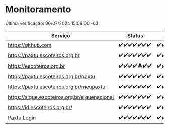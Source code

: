 # Monitoramento

Última verificação: 06/07/2024 15:08:00 -03

|Serviço|Status|Últimas 24h|
|---|---|---|
|https://github.com|<span title="2024-06-29: OK=24">✔️</span><span title="2024-06-30: OK=24">✔️</span><span title="2024-07-01: OK=23">✔️</span><span title="2024-07-02: OK=24">✔️</span><span title="2024-07-03: OK=24">✔️</span><span title="2024-07-04: OK=24">✔️</span><span title="2024-07-05: OK=18">✔️</span>|<span title="05/07/2024 15:09:00 -03 : 200">✔️</span><span title="05/07/2024 16:03:00 -03 : 200">✔️</span><span title="05/07/2024 17:07:00 -03 : 200">✔️</span><span title="05/07/2024 18:07:00 -03 : 200">✔️</span><span title="05/07/2024 19:07:00 -03 : 200">✔️</span><span title="05/07/2024 20:07:00 -03 : 200">✔️</span><span title="05/07/2024 21:32:00 -03 : 200">✔️</span><span title="05/07/2024 22:51:00 -03 : 200">✔️</span><span title="05/07/2024 23:23:00 -03 : 200">✔️</span><span title="06/07/2024 00:08:00 -03 : 200">✔️</span><span title="06/07/2024 01:08:00 -03 : 200">✔️</span><span title="06/07/2024 02:07:00 -03 : 200">✔️</span><span title="06/07/2024 03:09:00 -03 : 200">✔️</span><span title="06/07/2024 04:06:00 -03 : 200">✔️</span><span title="06/07/2024 05:10:00 -03 : 200">✔️</span><span title="06/07/2024 06:08:00 -03 : 200">✔️</span><span title="06/07/2024 07:06:00 -03 : 200">✔️</span><span title="06/07/2024 08:06:00 -03 : 200">✔️</span><span title="06/07/2024 09:11:00 -03 : 200">✔️</span><span title="06/07/2024 10:07:00 -03 : 200">✔️</span><span title="06/07/2024 11:04:00 -03 : 200">✔️</span><span title="06/07/2024 12:07:00 -03 : 200">✔️</span><span title="06/07/2024 13:07:00 -03 : 200">✔️</span><span title="06/07/2024 14:04:00 -03 : 200">✔️</span><span title="06/07/2024 15:08:00 -03 : 200">✔️</span>|
|https://paxtu.escoteiros.org.br|<span title="2024-06-29: OK=24">✔️</span><span title="2024-06-30: OK=24">✔️</span><span title="2024-07-01: OK=23">✔️</span><span title="2024-07-02: OK=24">✔️</span><span title="2024-07-03: OK=24">✔️</span><span title="2024-07-04: OK=24">✔️</span><span title="2024-07-05: OK=18">✔️</span>|<span title="05/07/2024 15:09:00 -03 : 200">✔️</span><span title="05/07/2024 16:03:00 -03 : 200">✔️</span><span title="05/07/2024 17:07:00 -03 : 200">✔️</span><span title="05/07/2024 18:07:00 -03 : 200">✔️</span><span title="05/07/2024 19:07:00 -03 : 200">✔️</span><span title="05/07/2024 20:07:00 -03 : 200">✔️</span><span title="05/07/2024 21:32:00 -03 : 200">✔️</span><span title="05/07/2024 22:51:00 -03 : 200">✔️</span><span title="05/07/2024 23:23:00 -03 : 200">✔️</span><span title="06/07/2024 00:08:00 -03 : 200">✔️</span><span title="06/07/2024 01:08:00 -03 : 200">✔️</span><span title="06/07/2024 02:07:00 -03 : 200">✔️</span><span title="06/07/2024 03:09:00 -03 : 200">✔️</span><span title="06/07/2024 04:06:00 -03 : 200">✔️</span><span title="06/07/2024 05:10:00 -03 : 200">✔️</span><span title="06/07/2024 06:08:00 -03 : 200">✔️</span><span title="06/07/2024 07:06:00 -03 : 200">✔️</span><span title="06/07/2024 08:06:00 -03 : 200">✔️</span><span title="06/07/2024 09:11:00 -03 : 200">✔️</span><span title="06/07/2024 10:07:00 -03 : 200">✔️</span><span title="06/07/2024 11:04:00 -03 : 200">✔️</span><span title="06/07/2024 12:07:00 -03 : 200">✔️</span><span title="06/07/2024 13:07:00 -03 : 200">✔️</span><span title="06/07/2024 14:04:00 -03 : 200">✔️</span><span title="06/07/2024 15:08:00 -03 : 200">✔️</span>|
|https://escoteiros.org.br|<span title="2024-06-29: OK=24">✔️</span><span title="2024-06-30: OK=24">✔️</span><span title="2024-07-01: OK=23">✔️</span><span title="2024-07-02: OK=24">✔️</span><span title="2024-07-03: OK=23, Falhas=1">⚠️</span><span title="2024-07-04: OK=24">✔️</span><span title="2024-07-05: OK=18">✔️</span>|<span title="05/07/2024 15:09:00 -03 : 200">✔️</span><span title="05/07/2024 16:03:00 -03 : 200">✔️</span><span title="05/07/2024 17:07:00 -03 : 200">✔️</span><span title="05/07/2024 18:07:00 -03 : 200">✔️</span><span title="05/07/2024 19:07:00 -03 : 200">✔️</span><span title="05/07/2024 20:07:00 -03 : 200">✔️</span><span title="05/07/2024 21:32:00 -03 : 200">✔️</span><span title="05/07/2024 22:51:00 -03 : 200">✔️</span><span title="05/07/2024 23:23:00 -03 : 200">✔️</span><span title="06/07/2024 00:08:00 -03 : 200">✔️</span><span title="06/07/2024 01:08:00 -03 : 200">✔️</span><span title="06/07/2024 02:07:00 -03 : 200">✔️</span><span title="06/07/2024 03:09:00 -03 : 200">✔️</span><span title="06/07/2024 04:06:00 -03 : 200">✔️</span><span title="06/07/2024 05:10:00 -03 : 200">✔️</span><span title="06/07/2024 06:08:00 -03 : 200">✔️</span><span title="06/07/2024 07:06:00 -03 : 200">✔️</span><span title="06/07/2024 08:06:00 -03 : 200">✔️</span><span title="06/07/2024 09:11:00 -03 : 200">✔️</span><span title="06/07/2024 10:07:00 -03 : 200">✔️</span><span title="06/07/2024 11:04:00 -03 : 200">✔️</span><span title="06/07/2024 12:07:00 -03 : 200">✔️</span><span title="06/07/2024 13:07:00 -03 : 200">✔️</span><span title="06/07/2024 14:04:00 -03 : 200">✔️</span><span title="06/07/2024 15:08:00 -03 : 200">✔️</span>|
|https://paxtu.escoteiros.org.br/paxtu|<span title="2024-06-29: OK=24">✔️</span><span title="2024-06-30: OK=24">✔️</span><span title="2024-07-01: OK=23">✔️</span><span title="2024-07-02: OK=24">✔️</span><span title="2024-07-03: OK=24">✔️</span><span title="2024-07-04: OK=24">✔️</span><span title="2024-07-05: OK=18">✔️</span>|<span title="05/07/2024 15:09:00 -03 : 200">✔️</span><span title="05/07/2024 16:03:00 -03 : 200">✔️</span><span title="05/07/2024 17:07:00 -03 : 200">✔️</span><span title="05/07/2024 18:07:00 -03 : 200">✔️</span><span title="05/07/2024 19:07:00 -03 : 200">✔️</span><span title="05/07/2024 20:07:00 -03 : 200">✔️</span><span title="05/07/2024 21:32:00 -03 : 200">✔️</span><span title="05/07/2024 22:51:00 -03 : 200">✔️</span><span title="05/07/2024 23:23:00 -03 : 200">✔️</span><span title="06/07/2024 00:08:00 -03 : 200">✔️</span><span title="06/07/2024 01:08:00 -03 : 200">✔️</span><span title="06/07/2024 02:07:00 -03 : 200">✔️</span><span title="06/07/2024 03:09:00 -03 : 200">✔️</span><span title="06/07/2024 04:06:00 -03 : 200">✔️</span><span title="06/07/2024 05:10:00 -03 : 200">✔️</span><span title="06/07/2024 06:08:00 -03 : 200">✔️</span><span title="06/07/2024 07:07:00 -03 : 200">✔️</span><span title="06/07/2024 08:06:00 -03 : 200">✔️</span><span title="06/07/2024 09:11:00 -03 : 200">✔️</span><span title="06/07/2024 10:07:00 -03 : 200">✔️</span><span title="06/07/2024 11:04:00 -03 : 200">✔️</span><span title="06/07/2024 12:07:00 -03 : 200">✔️</span><span title="06/07/2024 13:07:00 -03 : 200">✔️</span><span title="06/07/2024 14:04:00 -03 : 200">✔️</span><span title="06/07/2024 15:08:00 -03 : 200">✔️</span>|
|https://paxtu.escoteiros.org.br/meupaxtu|<span title="2024-06-29: OK=24">✔️</span><span title="2024-06-30: OK=24">✔️</span><span title="2024-07-01: OK=23">✔️</span><span title="2024-07-02: OK=24">✔️</span><span title="2024-07-03: OK=24">✔️</span><span title="2024-07-04: OK=24">✔️</span><span title="2024-07-05: OK=18">✔️</span>|<span title="05/07/2024 15:09:00 -03 : 200">✔️</span><span title="05/07/2024 16:03:00 -03 : 200">✔️</span><span title="05/07/2024 17:07:00 -03 : 200">✔️</span><span title="05/07/2024 18:07:00 -03 : 200">✔️</span><span title="05/07/2024 19:07:00 -03 : 200">✔️</span><span title="05/07/2024 20:07:00 -03 : 200">✔️</span><span title="05/07/2024 21:32:00 -03 : 200">✔️</span><span title="05/07/2024 22:51:00 -03 : 200">✔️</span><span title="05/07/2024 23:23:00 -03 : 200">✔️</span><span title="06/07/2024 00:08:00 -03 : 200">✔️</span><span title="06/07/2024 01:08:00 -03 : 200">✔️</span><span title="06/07/2024 02:07:00 -03 : 200">✔️</span><span title="06/07/2024 03:09:00 -03 : 200">✔️</span><span title="06/07/2024 04:06:00 -03 : 200">✔️</span><span title="06/07/2024 05:10:00 -03 : 200">✔️</span><span title="06/07/2024 06:08:00 -03 : 200">✔️</span><span title="06/07/2024 07:07:00 -03 : 200">✔️</span><span title="06/07/2024 08:06:00 -03 : 200">✔️</span><span title="06/07/2024 09:11:00 -03 : 200">✔️</span><span title="06/07/2024 10:07:00 -03 : 200">✔️</span><span title="06/07/2024 11:04:00 -03 : 200">✔️</span><span title="06/07/2024 12:07:00 -03 : 200">✔️</span><span title="06/07/2024 13:07:00 -03 : 200">✔️</span><span title="06/07/2024 14:04:00 -03 : 200">✔️</span><span title="06/07/2024 15:08:00 -03 : 200">✔️</span>|
|https://sigue.escoteiros.org.br/siguenacional|<span title="2024-06-29: OK=24">✔️</span><span title="2024-06-30: OK=24">✔️</span><span title="2024-07-01: OK=23">✔️</span><span title="2024-07-02: OK=24">✔️</span><span title="2024-07-03: OK=24">✔️</span><span title="2024-07-04: OK=24">✔️</span><span title="2024-07-05: OK=18">✔️</span>|<span title="05/07/2024 15:09:00 -03 : 200">✔️</span><span title="05/07/2024 16:03:00 -03 : 200">✔️</span><span title="05/07/2024 17:07:00 -03 : 200">✔️</span><span title="05/07/2024 18:07:00 -03 : 200">✔️</span><span title="05/07/2024 19:07:00 -03 : 200">✔️</span><span title="05/07/2024 20:07:00 -03 : 200">✔️</span><span title="05/07/2024 21:32:00 -03 : 200">✔️</span><span title="05/07/2024 22:51:00 -03 : 200">✔️</span><span title="05/07/2024 23:23:00 -03 : 200">✔️</span><span title="06/07/2024 00:08:00 -03 : 200">✔️</span><span title="06/07/2024 01:08:00 -03 : 200">✔️</span><span title="06/07/2024 02:07:00 -03 : 200">✔️</span><span title="06/07/2024 03:09:00 -03 : 200">✔️</span><span title="06/07/2024 04:06:00 -03 : 200">✔️</span><span title="06/07/2024 05:10:00 -03 : 200">✔️</span><span title="06/07/2024 06:08:00 -03 : 200">✔️</span><span title="06/07/2024 07:07:00 -03 : 200">✔️</span><span title="06/07/2024 08:06:00 -03 : 200">✔️</span><span title="06/07/2024 09:11:00 -03 : 200">✔️</span><span title="06/07/2024 10:07:00 -03 : 200">✔️</span><span title="06/07/2024 11:04:00 -03 : 200">✔️</span><span title="06/07/2024 12:07:00 -03 : 200">✔️</span><span title="06/07/2024 13:07:00 -03 : 200">✔️</span><span title="06/07/2024 14:04:00 -03 : 200">✔️</span><span title="06/07/2024 15:08:00 -03 : 200">✔️</span>|
|https://id.escoteiros.org.br/|<span title="2024-06-29: OK=24">✔️</span><span title="2024-06-30: OK=24">✔️</span><span title="2024-07-01: OK=23">✔️</span><span title="2024-07-02: OK=24">✔️</span><span title="2024-07-03: OK=24">✔️</span><span title="2024-07-04: OK=24">✔️</span><span title="2024-07-05: OK=18">✔️</span>|<span title="05/07/2024 15:09:00 -03 : 200">✔️</span><span title="05/07/2024 16:03:00 -03 : 200">✔️</span><span title="05/07/2024 17:07:00 -03 : 200">✔️</span><span title="05/07/2024 18:07:00 -03 : 200">✔️</span><span title="05/07/2024 19:07:00 -03 : 200">✔️</span><span title="05/07/2024 20:07:00 -03 : 200">✔️</span><span title="05/07/2024 21:32:00 -03 : 200">✔️</span><span title="05/07/2024 22:51:00 -03 : 200">✔️</span><span title="05/07/2024 23:23:00 -03 : 200">✔️</span><span title="06/07/2024 00:08:00 -03 : 200">✔️</span><span title="06/07/2024 01:08:00 -03 : 200">✔️</span><span title="06/07/2024 02:07:00 -03 : 200">✔️</span><span title="06/07/2024 03:09:00 -03 : 200">✔️</span><span title="06/07/2024 04:06:00 -03 : 200">✔️</span><span title="06/07/2024 05:10:00 -03 : 200">✔️</span><span title="06/07/2024 06:08:00 -03 : 200">✔️</span><span title="06/07/2024 07:07:00 -03 : 200">✔️</span><span title="06/07/2024 08:06:00 -03 : 200">✔️</span><span title="06/07/2024 09:11:00 -03 : 200">✔️</span><span title="06/07/2024 10:07:00 -03 : 200">✔️</span><span title="06/07/2024 11:04:00 -03 : 200">✔️</span><span title="06/07/2024 12:07:00 -03 : 200">✔️</span><span title="06/07/2024 13:07:00 -03 : 200">✔️</span><span title="06/07/2024 14:04:00 -03 : 200">✔️</span><span title="06/07/2024 15:08:00 -03 : 200">✔️</span>|
|Paxtu Login|<span title="2024-06-29: OK=24">✔️</span><span title="2024-06-30: OK=24">✔️</span><span title="2024-07-01: OK=23">✔️</span><span title="2024-07-02: OK=24">✔️</span><span title="2024-07-03: OK=24">✔️</span><span title="2024-07-04: OK=24">✔️</span><span title="2024-07-05: OK=18">✔️</span>|<span title="05/07/2024 15:09:00 -03 : 200">✔️</span><span title="05/07/2024 16:03:00 -03 : 200">✔️</span><span title="05/07/2024 17:07:00 -03 : 200">✔️</span><span title="05/07/2024 18:07:00 -03 : 200">✔️</span><span title="05/07/2024 19:07:00 -03 : 200">✔️</span><span title="05/07/2024 20:07:00 -03 : 200">✔️</span><span title="05/07/2024 21:32:00 -03 : 200">✔️</span><span title="05/07/2024 22:51:00 -03 : 200">✔️</span><span title="05/07/2024 23:23:00 -03 : 200">✔️</span><span title="06/07/2024 00:08:00 -03 : 200">✔️</span><span title="06/07/2024 01:08:00 -03 : 200">✔️</span><span title="06/07/2024 02:07:00 -03 : 200">✔️</span><span title="06/07/2024 03:09:00 -03 : 200">✔️</span><span title="06/07/2024 04:06:00 -03 : 200">✔️</span><span title="06/07/2024 05:10:00 -03 : 200">✔️</span><span title="06/07/2024 06:08:00 -03 : 200">✔️</span><span title="06/07/2024 07:07:00 -03 : 200">✔️</span><span title="06/07/2024 08:06:00 -03 : 200">✔️</span><span title="06/07/2024 09:11:00 -03 : 200">✔️</span><span title="06/07/2024 10:07:00 -03 : 200">✔️</span><span title="06/07/2024 11:04:00 -03 : 200">✔️</span><span title="06/07/2024 12:07:00 -03 : 200">✔️</span><span title="06/07/2024 13:07:00 -03 : 200">✔️</span><span title="06/07/2024 14:04:00 -03 : 200">✔️</span><span title="06/07/2024 15:08:00 -03 : 200">✔️</span>|
